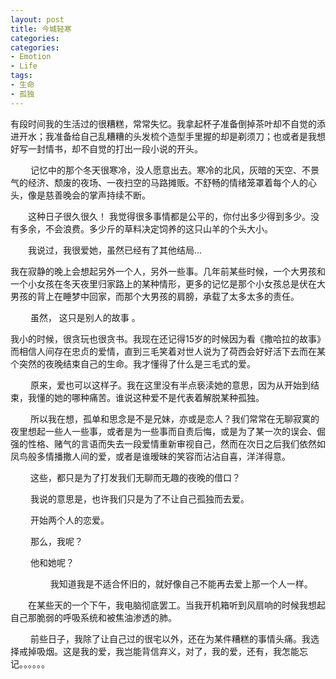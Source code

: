 ```yaml
---
layout: post
title: 今城轻寒
categories:
categories:
- Emotion
- Life
tags:
- 生命
- 孤独
---
```



有段时间我的生活过的很糟糕，常常失忆。我拿起杯子准备倒掉茶叶却不自觉的添进开水；我准备给自己乱糟糟的头发梳个造型手里握的却是剃须刀；也或者是我想好写一封情书，却不自觉的打出一段小说的开头。

　　 记忆中的那个冬天很寒冷，没人愿意出去。寒冷的北风，灰暗的天空、不景气的经济、颓废的夜场、一夜扫空的马路摊贩。不舒畅的情绪笼罩着每个人的心头，像是慈善晚会的掌声持续不断。

　　这种日子很久很久！
我觉得很多事情都是公平的，你付出多少得到多少。没有多余，不会浪费。多少斤的草料决定饲养的这只山羊的个头大小。

　　我说过，我很爱她，虽然已经有了其他结局...

我在寂静的晚上会想起另外一个人，另外一些事。几年前某些时候，一个大男孩和一个小女孩在冬天夜里归家路上的某种情形，更多的记忆是那个小女孩总是伏在大男孩的背上在睡梦中回家，而那个大男孩的肩膀，承载了太多太多的责任。

　　 虽然， 这只是别人的故事 。

我小的时候，很贪玩也很贪书。我现在还记得15岁的时候因为看《撒哈拉的故事》而相信人间存在忠贞的爱情，直到三毛笑着对世人说为了荷西会好好活下去而在某个突然的夜晚结束自己的生命。我才懂得了什么是三毛式的爱。

　　 原来，爱也可以这样子。我在这里没有半点亵渎她的意思，因为从开始到结束，我懂的她的哪种痛苦。谁说这种爱不是代表着解脱某种孤独。

　　 所以我在想，孤单和思念是不是兄妹，亦或是恋人？我们常常在无聊寂寞的夜里想起一些人一些事，或者是为一些事而自责后悔，或是为了某一次的误会、倔强的性格、赌气的言语而失去一段爱情重新审视自己，然而在次日之后我们依然如凤鸟般多情播撒人间的爱，或者是谁暧昧的笑容而沾沾自喜，洋洋得意。

　　 这些，都只是为了打发我们无聊而无趣的夜晚的借口？

　　 我说的意思是，也许我们只是为了不让自己孤独而去爱。

　　 开始两个人的恋爱。

　　 那么，我呢？

　　 他和她呢？ 

　　 
　　 我知道我是不适合怀旧的，就好像自己不能再去爱上那一个人一样。 

　　在某些天的一个下午，我电脑彻底罢工。当我开机箱听到风扇响的时候我想起自己那脆弱的呼吸系统和被焦油渗透的肺。 

　　 前些日子，我除了让自己过的很宅以外，还在为某件糟糕的事情头痛。我选择戒掉吸烟。这是我的爱，我岂能背信弃义，对了，我的爱，还有，我怎能忘记。。。。。。 
